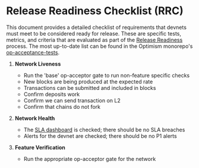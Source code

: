 # Release Readiness Checklist (RRC)

This document provides a detailed checklist of requirements that devnets must meet to be considered ready for release. These are specific tests, metrics, and criteria that are evaluated as part of the [Release Readiness](./release-readiness.md) process. 
The most up-to-date list can be found in the Optimism monorepo's [op-acceptance-tests](https://github.com/ethereum-optimism/optimism/tree/develop/op-acceptance-tests). 


1. **Network Liveness**
   - Run the 'base' op-acceptor gate to run non-feature specific checks
   - New blocks are being produced at the expected rate
   - Transactions can be submitted and included in blocks
   - Confirm deposits work
   - Confirm we can send transaction on L2
   - Confirm that chains do not fork

2. **Network Health**
   - The [SLA dashboard](https://optimistic.grafana.net/goto/WGOaGN1NR?orgId=1) is checked; there should be no SLA breaches
   - Alerts for the devnet are checked; there should be no P1 alerts

3. **Feature Verification**
   - Run the appropriate op-acceptor gate for the network
